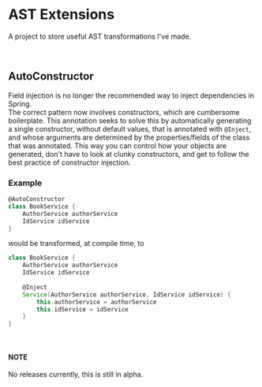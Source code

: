 # AST Extensions

A project to store useful AST transformations I've made.

<br/>


## AutoConstructor

Field injection is no longer the recommended way to inject dependencies in Spring.  
The correct pattern now involves constructors, which are cumbersome boilerplate.
This annotation seeks to solve this by automatically generating a single
constructor, without default values, that is annotated with `@Inject`, and whose arguments are determined by the properties/fields of the class that was annotated.  This way you can control how your objects are generated, don't have to look at clunky constructors,
and get to follow the best practice of constructor injection.

### Example

```groovy
@AutoConstructor
class BookService {
    AuthorService authorService
    IdService idService
}
```
would be transformed, at compile time, to
```groovy
class BookService {
    AuthorService authorService
    IdService idService
    
    @Inject
    Service(AuthorService authorService, IdService idService) {
        this.authorService = authorService
        this.idService = idService
    }
}
``` 

<br/>
 

#### NOTE
No releases currently, this is still in alpha.